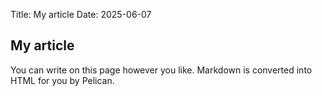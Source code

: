 Title: My article
Date: 2025-06-07

## My article

You can write on this page however you like. Markdown is converted into HTML
for you by Pelican.


